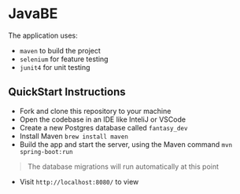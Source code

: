 # JavaBE
The application uses:
  - `maven` to build the project
  - `selenium` for feature testing
  - `junit4` for unit testing
  
  
  
## QuickStart Instructions
- Fork and clone this repository to your machine
- Open the codebase in an IDE like InteliJ or VSCode
- Create a new Postgres database called `fantasy_dev`
- Install Maven `brew install maven`
- Build the app and start the server, using the Maven command `mvn spring-boot:run`
> The database migrations will run automatically at this point
- Visit `http://localhost:8080/` to view
